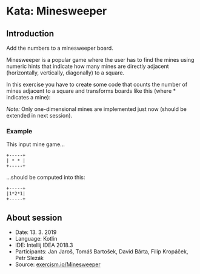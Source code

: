 # Kata: Minesweeper

## Introduction
Add the numbers to a minesweeper board.

Minesweeper is a popular game where the user has to find the mines 
using numeric hints that indicate how many mines are directly adjacent 
(horizontally, vertically, diagonally) to a square.

In this exercise you have to create some code 
that counts the number of mines adjacent to a square 
and transforms boards like this (where * indicates a mine):

_Note:_ Only one-dimensional mines are implemented just now 
(should be extended in next session).

### Example
This input mine game...
```
+-----+
| * * |
+-----+
```

...should be computed into this:
```
+-----+
|1*2*1|
+-----+
```

## About session
* Date: 13. 3. 2019
* Language: Kotlin
* IDE: Intellij IDEA 2018.3
* Participants: Jan Jaroš, Tomáš Bartošek, David Bárta, Filip Kropáček, Petr Slezák
* Source: [exercism.io/Minesweeper](https://exercism.io/my/solutions/7bc33b4bbbd542e0857e4efa25c7d03b)